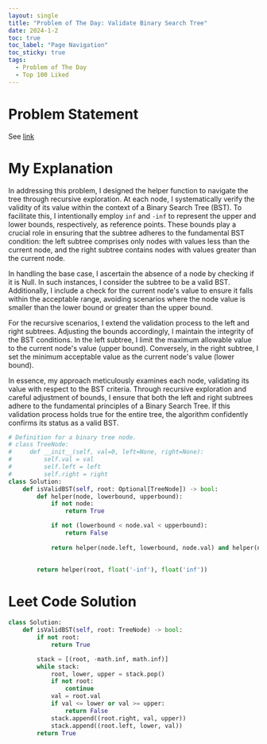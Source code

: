 ```yaml
---
layout: single
title: "Problem of The Day: Validate Binary Search Tree"
date: 2024-1-2
toc: true
toc_label: "Page Navigation"
toc_sticky: true
tags:
  - Problem of The Day
  - Top 100 Liked
---
```

# Problem Statement
See [link](https://leetcode.com/problems/validate-binary-search-tree/description/?envType=study-plan-v2&envId=top-100-liked)

# My Explanation
In addressing this problem, I designed the helper function to navigate the tree through recursive exploration. At each node, I systematically verify the validity of its value within the context of a Binary Search Tree (BST). To facilitate this, I intentionally employ `inf` and `-inf` to represent the upper and lower bounds, respectively, as reference points. These bounds play a crucial role in ensuring that the subtree adheres to the fundamental BST condition: the left subtree comprises only nodes with values less than the current node, and the right subtree contains nodes with values greater than the current node.

In handling the base case, I ascertain the absence of a node by checking if it is Null. In such instances, I consider the subtree to be a valid BST. Additionally, I include a check for the current node's value to ensure it falls within the acceptable range, avoiding scenarios where the node value is smaller than the lower bound or greater than the upper bound.

For the recursive scenarios, I extend the validation process to the left and right subtrees. Adjusting the bounds accordingly, I maintain the integrity of the BST conditions. In the left subtree, I limit the maximum allowable value to the current node's value (upper bound). Conversely, in the right subtree, I set the minimum acceptable value as the current node's value (lower bound).

In essence, my approach meticulously examines each node, validating its value with respect to the BST criteria. Through recursive exploration and careful adjustment of bounds, I ensure that both the left and right subtrees adhere to the fundamental principles of a Binary Search Tree. If this validation process holds true for the entire tree, the algorithm confidently confirms its status as a valid BST.

```python
# Definition for a binary tree node.
# class TreeNode:
#     def __init__(self, val=0, left=None, right=None):
#         self.val = val
#         self.left = left
#         self.right = right
class Solution:
    def isValidBST(self, root: Optional[TreeNode]) -> bool:
        def helper(node, lowerbound, upperbound):
            if not node:
                return True

            if not (lowerbound < node.val < upperbound):
                return False
            
            return helper(node.left, lowerbound, node.val) and helper(node.right, node.val, upperbound)
            

        return helper(root, float('-inf'), float('inf'))
```


# Leet Code Solution
```python
class Solution:
    def isValidBST(self, root: TreeNode) -> bool:
        if not root:
            return True

        stack = [(root, -math.inf, math.inf)]
        while stack:
            root, lower, upper = stack.pop()
            if not root:
                continue
            val = root.val
            if val <= lower or val >= upper:
                return False
            stack.append((root.right, val, upper))
            stack.append((root.left, lower, val))
        return True
```